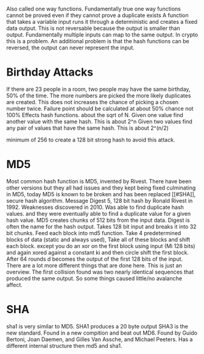 Also called one way functions. Fundamentally true one way functions cannot be proved even if they cannot prove a duplicate exists
A function that takes a variable input runs it through a deterministic and creates a fixed data output. This is not reversable because the output is smaller than output. Fundamentally multiple inputs can map to the same output. In crypto this is a problem. An additional problem is that the hash functions can be reversed, the output can never represent the input.
# Birthday Attacks
If there are 23 people in a room, two people may have the same birthday, 50% of the time.
The more numbers are picked the more likely duplicates are created. This does not increases the chance of picking a chosen number twice.
Failure point should be calculated at about 50% chance not 100%
Effects hash functions. about the sqrt of N.
Given one value find another value with the same hash. This is about 2^n
Given two values find any pair of values that have the same hash. This is about 2^(n/2)

minimum of 256 to create a 128 bit strong hash to avoid this attack.

# MD5
Most common hash function is MD5, invented by Rivest. There have been other versions but they all had issues and they kept being fixed culminating in MD5, today MD5 is known to be broken and has been replaced [[#SHA]], secure hash algorithm.
Message Digest 5, 128 bit hash by Ronald Rivest  in 1992. Weaknesses discovered in 2010.
Was able to find duplicate  hash values. and they were eventually able to find a duplicate value for a given hash value. 
MD5 creates chunks of 512 bits from the input data.
Digest is often the name for the hash output.
Takes 128 bit input and breaks it into 32 bit chunks. Feed each block into md5 function.
Take 4 predetermined blocks of data (static and always used), Take all of these blocks and shift each block. except you do an xor on the first block using input (Mi 128 bits) and again xored against a constant ki and then circle shift the first block. After 64 rounds d becomes the output of the first 128 bits of the input. There are a lot more different things that are done here. This is just an overview. The first collision found was two nearly identical sequences that produced the same output. So some things caused little/no avalanche affect.
# SHA
sha1 is very similar to MD5. SHA1 produces a 20 byte output
SHA3 is the new standard. Found in a new compition and beat out MD6. Found by Guido Bertoni, Joan Daemen, and Gilles Van Assche, and Michael Peeters. Has a different internal structure then md5 and sha1.